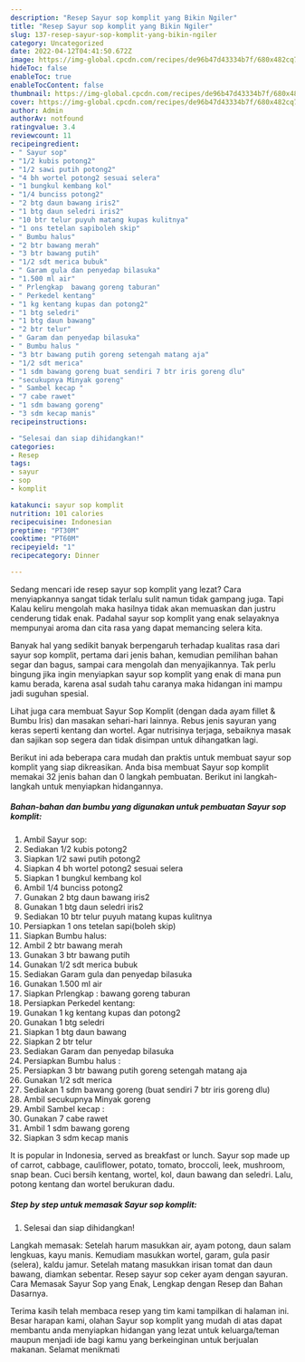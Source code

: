 ```yaml
---
description: "Resep Sayur sop komplit yang Bikin Ngiler"
title: "Resep Sayur sop komplit yang Bikin Ngiler"
slug: 137-resep-sayur-sop-komplit-yang-bikin-ngiler
category: Uncategorized
date: 2022-04-12T04:41:50.672Z
image: https://img-global.cpcdn.com/recipes/de96b47d43334b7f/680x482cq70/sayur-sop-komplit-foto-resep-utama.jpg
hideToc: false
enableToc: true
enableTocContent: false
thumbnail: https://img-global.cpcdn.com/recipes/de96b47d43334b7f/680x482cq70/sayur-sop-komplit-foto-resep-utama.jpg
cover: https://img-global.cpcdn.com/recipes/de96b47d43334b7f/680x482cq70/sayur-sop-komplit-foto-resep-utama.jpg
author: Admin
authorAv: notfound
ratingvalue: 3.4
reviewcount: 11
recipeingredient:
- " Sayur sop"
- "1/2 kubis potong2"
- "1/2 sawi putih potong2"
- "4 bh wortel potong2 sesuai selera"
- "1 bungkul kembang kol"
- "1/4 bunciss potong2"
- "2 btg daun bawang iris2"
- "1 btg daun seledri iris2"
- "10 btr telur puyuh matang kupas kulitnya"
- "1 ons tetelan sapiboleh skip"
- " Bumbu halus"
- "2 btr bawang merah"
- "3 btr bawang putih"
- "1/2 sdt merica bubuk"
- " Garam gula dan penyedap bilasuka"
- "1.500 ml air"
- " Prlengkap  bawang goreng taburan"
- " Perkedel kentang"
- "1 kg kentang kupas dan potong2"
- "1 btg seledri"
- "1 btg daun bawang"
- "2 btr telur"
- " Garam dan penyedap bilasuka"
- " Bumbu halus "
- "3 btr bawang putih goreng setengah matang aja"
- "1/2 sdt merica"
- "1 sdm bawang goreng buat sendiri 7 btr iris goreng dlu"
- "secukupnya Minyak goreng"
- " Sambel kecap "
- "7 cabe rawet"
- "1 sdm bawang goreng"
- "3 sdm kecap manis"
recipeinstructions:

- "Selesai dan siap dihidangkan!"
categories:
- Resep
tags:
- sayur
- sop
- komplit

katakunci: sayur sop komplit 
nutrition: 101 calories
recipecuisine: Indonesian
preptime: "PT30M"
cooktime: "PT60M"
recipeyield: "1"
recipecategory: Dinner

---
```



Sedang mencari ide resep sayur sop komplit yang lezat? Cara menyiapkannya sangat tidak terlalu sulit namun tidak gampang juga. Tapi Kalau keliru mengolah maka hasilnya tidak akan memuaskan dan justru cenderung tidak enak. Padahal sayur sop komplit yang enak selayaknya mempunyai aroma dan cita rasa yang dapat memancing selera kita.


Banyak hal yang sedikit banyak berpengaruh terhadap kualitas rasa dari sayur sop komplit, pertama dari jenis bahan, kemudian pemilihan bahan segar dan bagus, sampai cara mengolah dan menyajikannya. Tak perlu bingung jika ingin menyiapkan sayur sop komplit yang enak di mana pun kamu berada, karena asal sudah tahu caranya maka hidangan ini mampu jadi suguhan spesial.

Lihat juga cara membuat Sayur Sop Komplit (dengan dada ayam fillet &amp; Bumbu Iris) dan masakan sehari-hari lainnya. Rebus jenis sayuran yang keras seperti kentang dan wortel. Agar nutrisinya terjaga, sebaiknya masak dan sajikan sop segera dan tidak disimpan untuk dihangatkan lagi.


Berikut ini ada beberapa cara mudah dan praktis untuk membuat sayur sop komplit yang siap dikreasikan. Anda bisa membuat Sayur sop komplit memakai 32 jenis bahan dan 0 langkah pembuatan. Berikut ini langkah-langkah untuk menyiapkan hidangannya.

<!--inarticleads1-->

##### Bahan-bahan dan bumbu yang digunakan untuk pembuatan Sayur sop komplit:

1. Ambil  Sayur sop:
1. Sediakan 1/2 kubis potong2
1. Siapkan 1/2 sawi putih potong2
1. Siapkan 4 bh wortel potong2 sesuai selera
1. Siapkan 1 bungkul kembang kol
1. Ambil 1/4 bunciss potong2
1. Gunakan 2 btg daun bawang iris2
1. Gunakan 1 btg daun seledri iris2
1. Sediakan 10 btr telur puyuh matang kupas kulitnya
1. Persiapkan 1 ons tetelan sapi(boleh skip)
1. Siapkan  Bumbu halus:
1. Ambil 2 btr bawang merah
1. Gunakan 3 btr bawang putih
1. Gunakan 1/2 sdt merica bubuk
1. Sediakan  Garam gula dan penyedap bilasuka
1. Gunakan 1.500 ml air
1. Siapkan  Prlengkap : bawang goreng taburan
1. Persiapkan  Perkedel kentang:
1. Gunakan 1 kg kentang kupas dan potong2
1. Gunakan 1 btg seledri
1. Siapkan 1 btg daun bawang
1. Siapkan 2 btr telur
1. Sediakan  Garam dan penyedap bilasuka
1. Persiapkan  Bumbu halus :
1. Persiapkan 3 btr bawang putih goreng setengah matang aja
1. Gunakan 1/2 sdt merica
1. Sediakan 1 sdm bawang goreng (buat sendiri 7 btr iris goreng dlu)
1. Ambil secukupnya Minyak goreng
1. Ambil  Sambel kecap :
1. Gunakan 7 cabe rawet
1. Ambil 1 sdm bawang goreng
1. Siapkan 3 sdm kecap manis


It is popular in Indonesia, served as breakfast or lunch. Sayur sop made up of carrot, cabbage, cauliflower, potato, tomato, broccoli, leek, mushroom, snap bean. Cuci bersih kentang, wortel, kol, daun bawang dan seledri. Lalu, potong kentang dan wortel berukuran dadu. 

<!--inarticleads2-->

##### Step by step untuk memasak Sayur sop komplit:


1. Selesai dan siap dihidangkan!

Langkah memasak: Setelah harum masukkan air, ayam potong, daun salam lengkuas, kayu manis. Kemudiam masukkan wortel, garam, gula pasir (selera), kaldu jamur. Setelah matang masukkan irisan tomat dan daun bawang, diamkan sebentar. Resep sayur sop ceker ayam dengan sayuran. Cara Memasak Sayur Sop yang Enak, Lengkap dengan Resep dan Bahan Dasarnya. 

Terima kasih telah membaca resep yang tim kami tampilkan di halaman ini. Besar harapan kami, olahan Sayur sop komplit yang mudah di atas dapat membantu anda menyiapkan hidangan yang lezat untuk keluarga/teman maupun menjadi ide bagi kamu yang berkeinginan untuk berjualan makanan. Selamat menikmati
